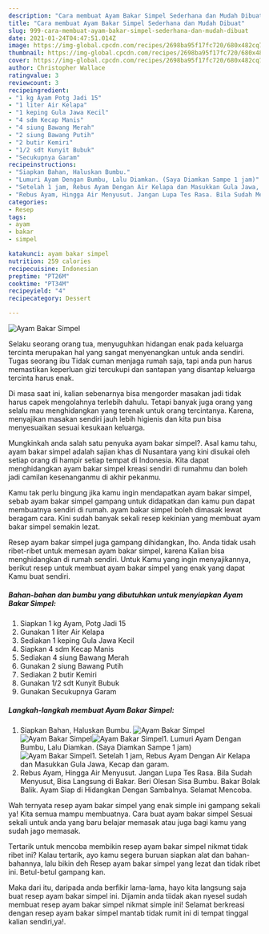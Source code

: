 ```yaml
---
description: "Cara membuat Ayam Bakar Simpel Sederhana dan Mudah Dibuat"
title: "Cara membuat Ayam Bakar Simpel Sederhana dan Mudah Dibuat"
slug: 999-cara-membuat-ayam-bakar-simpel-sederhana-dan-mudah-dibuat
date: 2021-01-24T04:47:51.014Z
image: https://img-global.cpcdn.com/recipes/2698ba95f17fc720/680x482cq70/ayam-bakar-simpel-foto-resep-utama.jpg
thumbnail: https://img-global.cpcdn.com/recipes/2698ba95f17fc720/680x482cq70/ayam-bakar-simpel-foto-resep-utama.jpg
cover: https://img-global.cpcdn.com/recipes/2698ba95f17fc720/680x482cq70/ayam-bakar-simpel-foto-resep-utama.jpg
author: Christopher Wallace
ratingvalue: 3
reviewcount: 3
recipeingredient:
- "1 kg Ayam Potg Jadi 15"
- "1 liter Air Kelapa"
- "1 keping Gula Jawa Kecil"
- "4 sdm Kecap Manis"
- "4 siung Bawang Merah"
- "2 siung Bawang Putih"
- "2 butir Kemiri"
- "1/2 sdt Kunyit Bubuk"
- "Secukupnya Garam"
recipeinstructions:
- "Siapkan Bahan, Haluskan Bumbu."
- "Lumuri Ayam Dengan Bumbu, Lalu Diamkan. (Saya Diamkan Sampe 1 jam)"
- "Setelah 1 jam, Rebus Ayam Dengan Air Kelapa dan Masukkan Gula Jawa, Kecap dan garam."
- "Rebus Ayam, Hingga Air Menyusut. Jangan Lupa Tes Rasa. Bila Sudah Menyusut, Bisa Langsung di Bakar. Beri Olesan Sisa Bumbu. Bakar Bolak Balik. Ayam Siap di Hidangkan Dengan Sambalnya. Selamat Mencoba."
categories:
- Resep
tags:
- ayam
- bakar
- simpel

katakunci: ayam bakar simpel 
nutrition: 259 calories
recipecuisine: Indonesian
preptime: "PT26M"
cooktime: "PT34M"
recipeyield: "4"
recipecategory: Dessert

---
```



![Ayam Bakar Simpel](https://img-global.cpcdn.com/recipes/2698ba95f17fc720/680x482cq70/ayam-bakar-simpel-foto-resep-utama.jpg)

Selaku seorang orang tua, menyuguhkan hidangan enak pada keluarga tercinta merupakan hal yang sangat menyenangkan untuk anda sendiri. Tugas seorang ibu Tidak cuman menjaga rumah saja, tapi anda pun harus memastikan keperluan gizi tercukupi dan santapan yang disantap keluarga tercinta harus enak.

Di masa  saat ini, kalian sebenarnya bisa mengorder masakan jadi tidak harus capek mengolahnya terlebih dahulu. Tetapi banyak juga orang yang selalu mau menghidangkan yang terenak untuk orang tercintanya. Karena, menyajikan masakan sendiri jauh lebih higienis dan kita pun bisa menyesuaikan sesuai kesukaan keluarga. 



Mungkinkah anda salah satu penyuka ayam bakar simpel?. Asal kamu tahu, ayam bakar simpel adalah sajian khas di Nusantara yang kini disukai oleh setiap orang di hampir setiap tempat di Indonesia. Kita dapat menghidangkan ayam bakar simpel kreasi sendiri di rumahmu dan boleh jadi camilan kesenanganmu di akhir pekanmu.

Kamu tak perlu bingung jika kamu ingin mendapatkan ayam bakar simpel, sebab ayam bakar simpel gampang untuk didapatkan dan kamu pun dapat membuatnya sendiri di rumah. ayam bakar simpel boleh dimasak lewat beragam cara. Kini sudah banyak sekali resep kekinian yang membuat ayam bakar simpel semakin lezat.

Resep ayam bakar simpel juga gampang dihidangkan, lho. Anda tidak usah ribet-ribet untuk memesan ayam bakar simpel, karena Kalian bisa menghidangkan di rumah sendiri. Untuk Kamu yang ingin menyajikannya, berikut resep untuk membuat ayam bakar simpel yang enak yang dapat Kamu buat sendiri.

<!--inarticleads1-->

##### Bahan-bahan dan bumbu yang dibutuhkan untuk menyiapkan Ayam Bakar Simpel:

1. Siapkan 1 kg Ayam, Potg Jadi 15
1. Gunakan 1 liter Air Kelapa
1. Sediakan 1 keping Gula Jawa Kecil
1. Siapkan 4 sdm Kecap Manis
1. Sediakan 4 siung Bawang Merah
1. Gunakan 2 siung Bawang Putih
1. Sediakan 2 butir Kemiri
1. Gunakan 1/2 sdt Kunyit Bubuk
1. Gunakan Secukupnya Garam




<!--inarticleads2-->

##### Langkah-langkah membuat Ayam Bakar Simpel:

1. Siapkan Bahan, Haluskan Bumbu.
<img src="https://img-global.cpcdn.com/steps/dc171da01221a6fb/160x128cq70/ayam-bakar-simpel-langkah-memasak-1-foto.jpg" alt="Ayam Bakar Simpel"><img src="https://img-global.cpcdn.com/steps/535969b74502f0e9/160x128cq70/ayam-bakar-simpel-langkah-memasak-1-foto.jpg" alt="Ayam Bakar Simpel"><img src="https://img-global.cpcdn.com/steps/287f20813054475d/160x128cq70/ayam-bakar-simpel-langkah-memasak-1-foto.jpg" alt="Ayam Bakar Simpel">1. Lumuri Ayam Dengan Bumbu, Lalu Diamkan. (Saya Diamkan Sampe 1 jam)
<img src="https://img-global.cpcdn.com/steps/90274308d5721067/160x128cq70/ayam-bakar-simpel-langkah-memasak-2-foto.jpg" alt="Ayam Bakar Simpel">1. Setelah 1 jam, Rebus Ayam Dengan Air Kelapa dan Masukkan Gula Jawa, Kecap dan garam.
1. Rebus Ayam, Hingga Air Menyusut. Jangan Lupa Tes Rasa. Bila Sudah Menyusut, Bisa Langsung di Bakar. Beri Olesan Sisa Bumbu. Bakar Bolak Balik. Ayam Siap di Hidangkan Dengan Sambalnya. Selamat Mencoba.




Wah ternyata resep ayam bakar simpel yang enak simple ini gampang sekali ya! Kita semua mampu membuatnya. Cara buat ayam bakar simpel Sesuai sekali untuk anda yang baru belajar memasak atau juga bagi kamu yang sudah jago memasak.

Tertarik untuk mencoba membikin resep ayam bakar simpel nikmat tidak ribet ini? Kalau tertarik, ayo kamu segera buruan siapkan alat dan bahan-bahannya, lalu bikin deh Resep ayam bakar simpel yang lezat dan tidak ribet ini. Betul-betul gampang kan. 

Maka dari itu, daripada anda berfikir lama-lama, hayo kita langsung saja buat resep ayam bakar simpel ini. Dijamin anda tiidak akan nyesel sudah membuat resep ayam bakar simpel nikmat simple ini! Selamat berkreasi dengan resep ayam bakar simpel mantab tidak rumit ini di tempat tinggal kalian sendiri,ya!.

